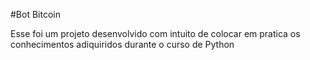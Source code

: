 #Bot Bitcoin 

Esse foi um projeto desenvolvido com intuito de colocar em pratica os conhecimentos adiquiridos durante o curso de Python
